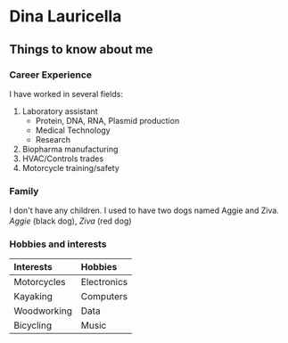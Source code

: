 # Dina Lauricella

## Things to know about me

### Career Experience

I have worked in several fields:
1. Laboratory assistant
   - Protein, DNA, RNA, Plasmid production
   - Medical Technology
   - Research
2. Biopharma manufacturing
3. HVAC/Controls trades
4. Motorcycle training/safety

### Family

I don't have any children. I used to have two dogs named Aggie and Ziva.\
<img src=“IMG_0566.jpg” width=2>\
*Aggie* (black dog), *Ziva* (red dog)

### Hobbies and interests

| **Interests** | **Hobbies** |
|:--------------|:------------|
| Motorcycles   | Electronics |
| Kayaking      | Computers   |
| Woodworking   | Data        |
| Bicycling     | Music       |
